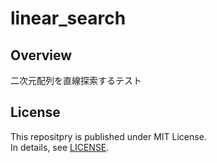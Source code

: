 # linear_search

## Overview

二次元配列を直線探索するテスト

## License

This repositpry is published under MIT License.  
In details, see [LICENSE](LICENSE).
